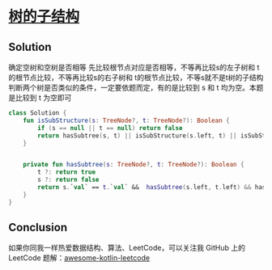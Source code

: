 # [树的子结构][title]

## Solution
确定空树和空树是否相等
先比较根节点对应是否相等，不等再比较s的左子树和 t的根节点比较，不等再比较s的右子树和 t的根节点比较，不等s就不是t树的子结构
判断两个树是否类似的条件，一定要依题而定，有的是比较到 s 和 t 均为空。本题是比较到 t 为空即可
```kotlin
class Solution {
    fun isSubStructure(s: TreeNode?, t: TreeNode?): Boolean {
        if (s == null || t == null) return false
        return hasSubtree(s, t) || isSubStructure(s.left, t) || isSubStructure(s.right, t)
    }


    private fun hasSubtree(s: TreeNode?, t: TreeNode?): Boolean {
        t ?: return true
        s ?: return false
        return s.`val` == t.`val` &&  hasSubtree(s.left, t.left) && hasSubtree(s.right, t.right)
    }
}
```

## Conclusion
如果你同我一样热爱数据结构、算法、LeetCode，可以关注我 GitHub 上的 LeetCode 题解：[awesome-kotlin-leetcode][akl]



[title]: https://leetcode-cn.com/problems/shu-de-zi-jie-gou-lcof/
[akl]: https://github.com/NightXlt/awesome-kotlin-leetcode
